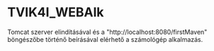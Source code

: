 # TVIK4I_WEBAlk

Tomcat szerver elindításával és a "http://localhost:8080/firstMaven" böngészőbe történő beírásával elérhető a számológép alkalmazás.